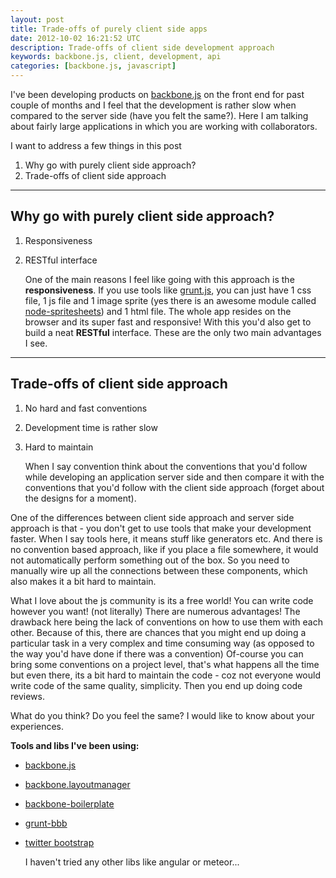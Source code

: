 ```yaml
---
layout: post
title: Trade-offs of purely client side apps
date: 2012-10-02 16:21:52 UTC
description: Trade-offs of client side development approach
keywords: backbone.js, client, development, api
categories: [backbone.js, javascript]
---
```


I've been developing products on [backbone.js](http://github.com/documentcloud/backbone/) on the front end for past couple of months and I feel that the development is rather slow when compared to the server side (have you felt the same?). Here I am talking about fairly large applications in which you are working with collaborators.

I want to address a few things in this post

1. Why go with purely client side approach?
2. Trade-offs of client side approach

---

## Why go with purely client side approach?

1. Responsiveness
2. RESTful interface

    One of the main reasons I feel like going with this approach is the **responsiveness**. If you use tools like [grunt.js](https://github.com/gruntjs/grunt), you can just have 1 css file, 1 js file and 1 image sprite (yes there is an awesome module called [node-spritesheets](https://github.com/richardbutler/node-spritesheet)) and 1 html file. The whole app resides on the  browser and its super fast and responsive! With this you'd also get to build a neat **RESTful** interface. These are the only two main advantages I see.

---

## Trade-offs of client side approach

1. No hard and fast conventions
2. Development time is rather slow
3. Hard to maintain

    When I say convention think about the conventions that you'd follow while developing an application server side and then compare it with the conventions that you'd follow with the client side approach (forget about the designs for a moment).

One of the differences between client side approach and server side approach is that - you don't get to use tools that make your development faster. When I say tools here, it means stuff like generators etc. And there is no convention based approach, like if you place a file somewhere, it would not automatically perform something out of the box. So you need to manually wire up all the connections between these components, which also makes it a bit hard to maintain.

What I love about the js community is its a free world! You can write code however you want! (not literally) There are numerous advantages! The drawback here being the lack of conventions on how to use them with each other. Because of this, there are chances that you might end up doing a particular task in a very complex and time consuming way (as opposed to the way you'd have done if there was a convention) Of-course you can bring some conventions on a project level, that's what happens all the time but even there, its a bit hard to maintain the code - coz not everyone would write code of the same quality, simplicity. Then you end up doing code reviews.

What do you think? Do you feel the same? I would like to know about your experiences.

**Tools and libs I've been using:**

* [backbone.js](http://github.com/documentcloud/backbone/)
* [backbone.layoutmanager](http://github.com/tbranyen/backbone.layoutmanager)
* [backbone-boilerplate](http://github.com/tbranyen/backbone-boilerplate)
* [grunt-bbb](http://github.com/backbone-boilerplate/grunt-bbb)
* [twitter bootstrap](http://twitter.github.com/bootstrap)

    I haven't tried any other libs like angular or meteor...
